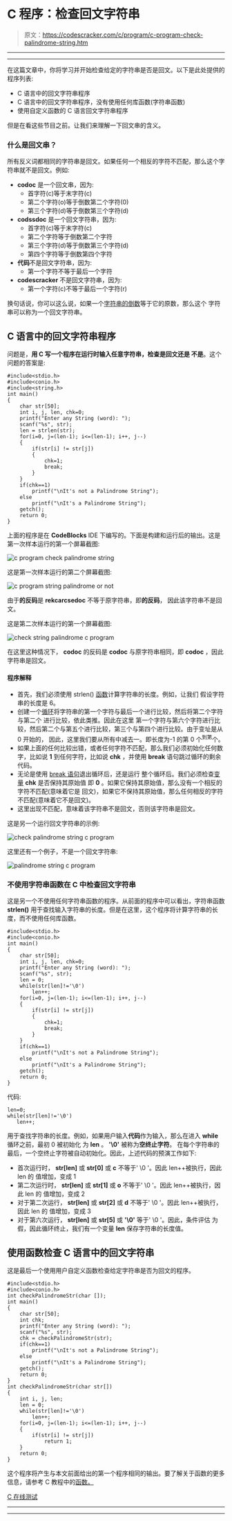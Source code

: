 # C 程序：检查回文字符串

> 原文：<https://codescracker.com/c/program/c-program-check-palindrome-string.htm>

* * *

* * *

在这篇文章中，你将学习并开始检查给定的字符串是否是回文。以下是此处提供的程序列表:

*   C 语言中的回文字符串程序
*   C 语言中的回文字符串程序，没有使用任何库函数(字符串函数)
*   使用自定义函数的 C 语言回文字符串程序

但是在看这些节目之前。让我们来理解一下回文串的含义。

### 什么是回文串？

所有反义词都相同的字符串是回文。如果任何一个相反的字符不匹配，那么这个字符串就不是回文。例如:

*   **codoc** 是一个回文串，因为:
    *   首字符(c)等于末字符(c)
    *   第二个字符(o)等于倒数第二个字符(0)
    *   第三个字符(d)等于倒数第三个字符(d)
*   **codssdoc** 是一个回文字符串，因为:
    *   首字符(c)等于末字符(c)
    *   第二个字符等于倒数第二个字符
    *   第三个字符(d)等于倒数第三个字符(d)
    *   第四个字符等于倒数第四个字符
*   **代码**不是回文字符串，因为:
    *   第一个字符不等于最后一个字符
*   **codescracker** 不是回文字符串，因为:
    *   第一个字符(c)不等于最后一个字符(r)

换句话说，你可以这么说，如果一个[字符串的倒数](/c/c-strings.htm)等于它的原数，那么这个 字符串可以称为一个回文字符串。

## C 语言中的回文字符串程序

问题是，**用 C 写一个程序在运行时输入任意字符串，检查是回文还是 不是**。这个问题的答案是:

```
#include<stdio.h>
#include<conio.h>
#include<string.h>
int main()
{
    char str[50];
    int i, j, len, chk=0;
    printf("Enter any String (word): ");
    scanf("%s", str);
    len = strlen(str);
    for(i=0, j=(len-1); i<=(len-1); i++, j--)
    {
        if(str[i] != str[j])
        {
            chk=1;
            break;
        }
    }
    if(chk==1)
        printf("\nIt's not a Palindrome String");
    else
        printf("\nIt's a Palindrome String");
    getch();
    return 0;
}
```

上面的程序是在 **CodeBlocks** IDE 下编写的。下面是构建和运行后的输出。这是第一次样本运行的第一个屏幕截图:

![c program check palindrome string](img/7a5b1c93cfd0ce1f1dd1186748fecb51.png)

这是第一次样本运行的第二个屏幕截图:

![c program string palindrome or not](img/06d6142e888ba13fdc4a7ad9cfe6666f.png)

由于**的反码**是 **rekcarcsedoc** 不等于原字符串，即**的反码**， 因此该字符串不是回文。

这是第二次样本运行的第一个屏幕截图:

![check string palindrome c program](img/f1390b490647fb01d90a8b7e3ec2eba2.png)

在这里这种情况下， **codoc** 的反码是 **codoc** 与原字符串相同，即 **codoc** ，因此 字符串是回文。

#### 程序解释

*   首先，我们必须使用 strlen() [函数](/c/c-functions.htm)计算字符串的长度。例如，让我们 假设字符串的长度是 6。
*   创建一个[循环](/c/c-loops.htm)将字符串的第一个字符与最后一个进行比较，然后将第二个字符与第二个 进行比较，依此类推。因此在这里 第一个字符与第六个字符进行比较，然后第二个与第五个进行比较，第三个与第四个进行比较。由于变址是从 0 开始的， 因此，这里我们要从所有中减去一。即长度为-1 的第 0 个<sup>到第</sup>个。
*   如果上面的任何比较出错，或者任何字符不匹配，那么我们必须初始化任何数字，比如说 **1** 到任何字符，比如说 **chk** ，并使用 **break** 语句跳过循环的剩余代码。
*   无论是使用 [break 语句](/c/c-break-statement.htm)退出循环后，还是运行 整个循环后。我们必须检查[变量](/c/c-variables.htm) **chk** 是否保持其原始值 即 **0** 。如果它保持其原始值，那么没有一个相反的字符不匹配(意味着它是 回文)，如果它不保持其原始值，那么任何相反的字符不匹配(意味着它不是回文)。
*   这里出现不匹配，意味着该字符串不是回文，否则该字符串是回文。

这是另一个运行回文字符串的示例:

![check palindrome string c program](img/76ee176230385134aeb956a269cc2049.png)

这里还有一个例子，不是一个回文字符串:

![palindrome string c program](img/02914d44472277c5aec79546736b2300.png)

### 不使用字符串函数在 C 中检查回文字符串

这是另一个不使用任何字符串函数的程序。从前面的程序中可以看出，字符串函数 **strlen()** 用于查找输入字符串的长度。但是在这里，这个程序将计算字符串的长度，而不使用任何库函数。

```
#include<stdio.h>
#include<conio.h>
int main()
{
    char str[50];
    int i, j, len, chk=0;
    printf("Enter any String (word): ");
    scanf("%s", str);
    len = 0;
    while(str[len]!='\0')
        len++;
    for(i=0, j=(len-1); i<=(len-1); i++, j--)
    {
        if(str[i] != str[j])
        {
            chk=1;
            break;
        }
    }
    if(chk==1)
        printf("\nIt's not a Palindrome String");
    else
        printf("\nIt's a Palindrome String");
    getch();
    return 0;
}
```

代码:

```
len=0;
while(str[len]!='\0')
   len++;
```

用于查找字符串的长度。例如，如果用户输入**代码**作为输入，那么在进入 **while** 循环之前，最初 0 被初始化 为 **len** 。 **'\0'** 被称为**空终止字符**。 在每个字符串的最后，一个空终止字符被自动初始化。因此，上述代码的预演工作如下:

*   首次运行时， **str[len]** 或 **str[0]** 或 **c** 不等于' \0 '。因此 len++被执行，因此 len 的 值增加，变成 1
*   第二次运行时， **str[len]** 或 **str[1]** 或 **o** 不等于' \0 '。因此 len++被执行，因此 len 的 值增加，变成 2
*   对于第二次运行， **str[len]** 或 **str[2]** 或 **d** 不等于' \0 '。因此 len++被执行，因此 len 的 值增加，变成 3
*   对于第六次运行， **str[len]** 或 **str[5]** 或 **'\0'** 等于' \0 '。因此，条件评估 为假，因此循环终止，我们有一个变量 **len** 保存字符串的长度值。

## 使用函数检查 C 语言中的回文字符串

这是最后一个使用用户自定义函数检查给定字符串是否为回文的程序。

```
#include<stdio.h>
#include<conio.h>
int checkPalindromeStr(char []);
int main()
{
    char str[50];
    int chk;
    printf("Enter any String (word): ");
    scanf("%s", str);
    chk = checkPalindromeStr(str);
    if(chk==1)
        printf("\nIt's not a Palindrome String");
    else
        printf("\nIt's a Palindrome String");
    getch();
    return 0;
}
int checkPalindromeStr(char str[])
{
    int i, j, len;
    len = 0;
    while(str[len]!='\0')
        len++;
    for(i=0, j=(len-1); i<=(len-1); i++, j--)
    {
        if(str[i] != str[j])
            return 1;
    }
    return 0;
}
```

这个程序将产生与本文前面给出的第一个程序相同的输出。要了解关于函数的更多信息，请参考 C 教程中的[函数。](/c/c-functions.htm)

[C 在线测试](/exam/showtest.php?subid=2)

* * *

* * *